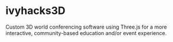 # ivyhacks3D
Custom 3D world conferencing software using Three.js for a more interactive, community-based education and/or event experience.
